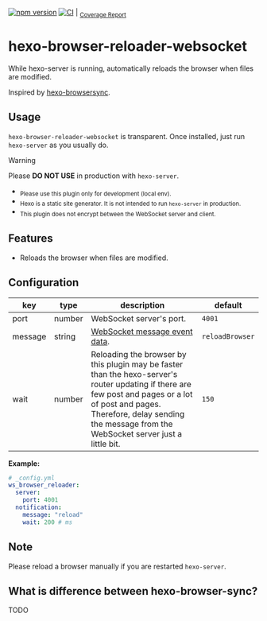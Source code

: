 [![npm version](https://badge.fury.io/js/hexo-browser-reloader-websocket.svg)](https://badge.fury.io/js/hexo-browser-reloader-websocket) [![CI](https://github.com/yoshinorin/hexo-browser-reloader-websocket/actions/workflows/ci.yml/badge.svg)](https://github.com/yoshinorin/hexo-browser-reloader-websocket/actions/workflows/ci.yml) | <sub>[Coverage Report](https://yoshinorin.github.io/hexo-browser-reloader-websocket/)</sub>

# hexo-browser-reloader-websocket

While hexo-server is running, automatically reloads the browser when files are modified.

Inspired by [hexo-browsersync](https://github.com/hexojs/hexo-browsersync).

## Usage

`hexo-browser-reloader-websocket` is transparent. Once installed, just run `hexo-server` as you usually do.

> [!WARNING]
> Please **DO NOT USE** in production with `hexo-server`. </br>
> - <sub>Please use this plugin only for development (local env).</sub>
> - <sub>Hexo is a static site generator. It is not intended to run `hexo-server` in production.</sub>
> - <sub>This plugin does not encrypt between the WebSocket server and client. </sub>

## Features

- Reloads the browser when files are modified.

## Configuration

| key | type | description | default |
|---|---|---|---|
| port | number | WebSocket server's port. | `4001` |
| message | string | [WebSocket message event data](https://developer.mozilla.org/en-US/docs/Web/API/WebSocket/message_event). | `reloadBrowser` |
| wait | number | Reloading the browser by this plugin may be faster than the hexo-server's router updating if there are few post and pages or a lot of post and pages. Therefore, delay sending the message from the WebSocket server just a little bit. | `150` |

**Example:**

```yaml
# _config.yml
ws_browser_reloader:
  server:
    port: 4001
  notification:
    message: "reload"
    wait: 200 # ms
```

## Note

Please reload a browser manually if you are restarted `hexo-server`.


## What is difference between hexo-browser-sync?

TODO
